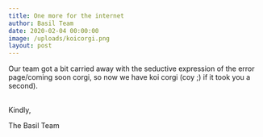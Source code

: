 ```yaml
---
title: One more for the internet
author: Basil Team
date: 2020-02-04 00:00:00
image: /uploads/koicorgi.png
layout: post
---
```


Our team got a bit carried away with the seductive expression of the error page/coming soon corgi, so now we have koi corgi (coy ;) if it took you a second).

<br>Kindly,

The Basil Team